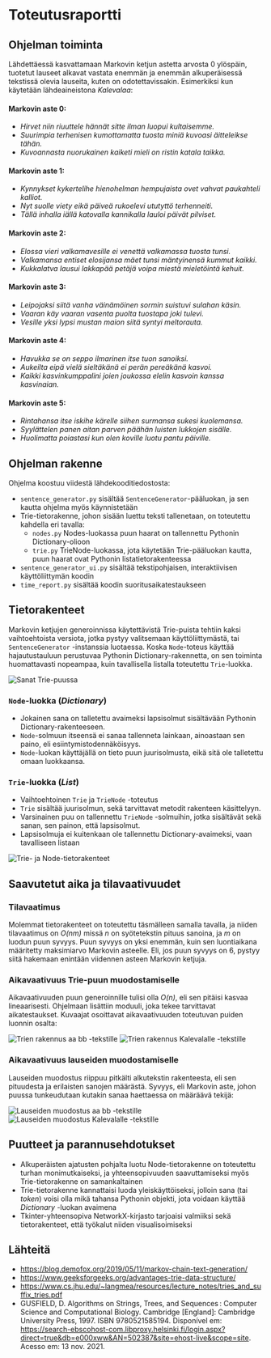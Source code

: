 # Toteutusraportti

## Ohjelman toiminta


Lähdettäessä kasvattamaan Markovin ketjun astetta arvosta 0 ylöspäin, tuotetut lauseet alkavat vastata enemmän ja enemmän alkuperäisessä tekstissä olevia lauseita, kuten on odotettavissakin. Esimerkiksi kun käytetään lähdeaineistona _Kalevalaa_:
#### Markovin aste 0:
* _Hirvet niin riuuttele hännät sitte ilman luopui kultaisemme._
* _Suurimpia terhenisen kumottamatta tuosta miniä kuvoasi äitteleikse tähän._
* _Kuvoannasta nuorukainen kaiketi mieli on ristin katala taikka._

#### Markovin aste 1:
* _Kynnykset kykertelihe hienohelman hempujaista ovet vahvat paukahteli kalliot._
* _Nyt suolle viety eikä päiveä rukoelevi ututyttö terhenneiti._
* _Tällä inhalla iällä katovalla kannikalla lauloi päivät pilviset._

#### Markovin aste 2:
* _Elossa vieri valkamavesille ei venettä valkamassa tuosta tunsi._
* _Valkamansa entiset elosijansa mäet tunsi mäntyinensä kummut kaikki._
* _Kukkalatva lausui lakkapää petäjä voipa miestä mieletöintä kehuit._

#### Markovin aste 3:
* _Leipojaksi siitä vanha väinämöinen sormin suistuvi sulahan käsin._
* _Vaaran käy vaaran vasenta puolta tuostapa joki tulevi._
* _Vesille yksi lypsi mustan maion siitä syntyi meltorauta._

#### Markovin aste 4:
* _Havukka se on seppo ilmarinen itse tuon sanoiksi._
* _Aukeilta eipä vielä sieltäkänä ei perän pereäkänä kasvoi._
* _Kaikki kasvinkumppalini joien joukossa elelin kasvoin kanssa kasvinaian._

#### Markovin aste 5:
* _Rintahansa itse iskihe kärelle siihen surmansa sukesi kuolemansa._
* _Syylättelen panen aitan parven päähän luisten lukkojen sisälle._
* _Huolimatta poiastasi kun olen koville luotu pantu päiville._

## Ohjelman rakenne

Ohjelma koostuu viidestä lähdekooditiedostosta:
* `sentence_generator.py` sisältää `SentenceGenerator`-pääluokan, ja sen kautta ohjelma myös käynnistetään
* Trie-tietorakenne, johon sisään luettu teksti tallenetaan, on toteutettu kahdella eri tavalla:
  * `nodes.py` Nodes-luokassa puun haarat on tallennettu Pythonin Dictionary-olioon
  * `trie.py` TrieNode-luokassa, jota käytetään Trie-pääluokan kautta, puun haarat ovat Pythonin listatietorakenteessa
* `sentence_generator_ui.py` sisältää tekstipohjaisen, interaktiivisen käyttöliittymän koodin
* `time_report.py` sisältää koodin suoritusaikatestaukseen

## Tietorakenteet
Markovin ketjujen generoinnissa käytettävistä Trie-puista tehtiin kaksi vaihtoehtoista versiota, jotka pystyy valitsemaan käyttöliittymästä, tai `SentenceGenerator` -instanssia luotaessa. Koska `Node`-toteus käyttää hajautustauluun perustuvaa Pythonin Dictionary-rakennetta, on sen toiminta huomattavasti nopeampaa, kuin tavallisella listalla toteutettu `Trie`-luokka.

![Sanat Trie-puussa](https://github.com/jatufin/lausegeneraattori/blob/master/dokumentaatio/sanat_puussa.svg)

### `Node`-luokka (_Dictionary_)
* Jokainen sana on talletettu avaimeksi lapsisolmut sisältävään Pythonin Dictionary-rakenteeseen.
* `Node`-solmuun itseensä ei sanaa tallenneta lainkaan, ainoastaan sen paino, eli esiintymistodennäköisyys.
* `Node`-luokan käyttäjällä on tieto puun juurisolmusta, eikä sitä ole talletettu omaan luokkaansa.

### `Trie`-luokka (_List_)
* Vaihtoehtoinen `Trie` ja `TrieNode` -toteutus
* `Trie` sisältää juurisolmun, sekä tarvittavat metodit rakenteen käsittelyyn.
* Varsinainen puu on tallennettu `TrieNode` -solmuihin, jotka sisältävät sekä sanan, sen painon, että lapsisolmut.
* Lapsisolmuja ei kuitenkaan ole tallennettu Dictionary-avaimeksi, vaan tavalliseen listaan

![Trie- ja Node-tietorakenteet](https://github.com/jatufin/lausegeneraattori/blob/master/dokumentaatio/Trie_ja_Node-rakenteet.svg)

## Saavutetut aika ja tilavaativuudet

### Tilavaatimus
Molemmat tietorakenteet on toteutettu täsmälleen samalla tavalla, ja niiden tilavaatimus on _O(nm)_ missä _n_ on syötetekstin pituus sanoina, ja _m_ on luodun puun syvyys. Puun syvyys on yksi enemmän, kuin sen luontiaikana määritetty maksimiarvo Markovin asteelle. Eli, jos puun syvyys on 6, pystyy siitä hakemaan enintään viidennen asteen Markovin ketjuja.

### Aikavaativuus Trie-puun muodostamiselle
Aikavaativuuden puun generoinnille tulisi olla _O(n)_, eli sen pitäisi kasvaa lineaarisesti. Ohjelmaan lisättiin moduuli, joka tekee tarvittavat aikatestaukset. Kuvaajat osoittavat aikavaativuuden toteutuvan puiden luonnin osalta:

![Trien rakennus aa bb -tekstille](https://github.com/jatufin/lausegeneraattori/blob/master/dokumentaatio/build_aabb.png)
![Trien rakennus Kalevalalle -tekstille](https://github.com/jatufin/lausegeneraattori/blob/master/dokumentaatio/build_Kalevala.png)

### Aikavaativuus lauseiden muodostamiselle

Lauseiden muodostus riippuu pitkälti alkutekstin rakenteesta, eli sen pituudesta ja erilaisten sanojen määrästä. Syvyys, eli Markovin aste, johon puussa tunkeudutaan kutakin sanaa haettaessa on määräävä tekijä:

![Lauseiden muodostus aa bb -tekstille](https://github.com/jatufin/lausegeneraattori/blob/master/dokumentaatio/generation_aabb.png)
![Lauseiden muodostus Kalevalalle -tekstille](https://github.com/jatufin/lausegeneraattori/blob/master/dokumentaatio/generation_Kalevala.png)


## Puutteet ja parannusehdotukset
* Alkuperäisten ajatusten pohjalta luotu Node-tietorakenne on toteutettu turhan monimutkaiseksi, ja yhteensopivuuden saavuttamiseksi myös Trie-tietorakenne on samankaltainen
* Trie-tietorakenne kannattaisi luoda yleiskäyttöiseksi, jolloin sana (tai _token_) voisi olla mikä tahansa Pythonin objekti, jota voidaan käyttää _Dictionary_ -luokan avaimena
* Tkinter-yhteensopiva NetworkX-kirjasto tarjoaisi valmiiksi sekä tietorakenteet, että työkalut niiden visualisoimiseksi

## Lähteitä
* https://blog.demofox.org/2019/05/11/markov-chain-text-generation/
* https://www.geeksforgeeks.org/advantages-trie-data-structure/
* https://www.cs.jhu.edu/~langmea/resources/lecture_notes/tries_and_suffix_tries.pdf
* GUSFIELD, D. Algorithms on Strings, Trees, and Sequences : Computer Science and Computational Biology. Cambridge [England]: Cambridge University Press, 1997. ISBN 9780521585194. Disponível em: https://search-ebscohost-com.libproxy.helsinki.fi/login.aspx?direct=true&db=e000xww&AN=502387&site=ehost-live&scope=site. Acesso em: 13 nov. 2021.
